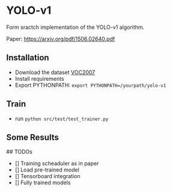 # YOLO-v1
Form sractch implementation of the YOLO-v1 algorithm. 

Paper: https://arxiv.org/pdf/1506.02640.pdf

## Installation
* Download the dataset [VOC2007](http://host.robots.ox.ac.uk/pascal/VOC/voc2007/index.html)
* Install requirements 
* Export PYTHONPATH: `export PYTHONPATH=/yourpath/yolo-v1`

## Train
* run `python src/test/test_trainer.py`


## Some Results


## TODOs
- [] Training scheaduler as in paper
- [] Load pre-trained model
- [] Tensorboard integration 
- [] Fully trained models 



